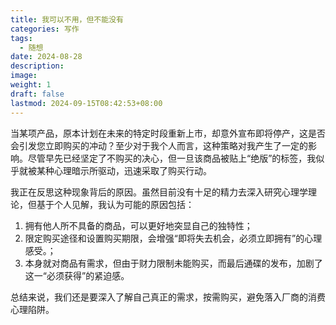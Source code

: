 ```yaml
---
title: 我可以不用，但不能没有
categories: 写作
tags:
  - 随想
date: 2024-08-28
description: 
image: 
weight: 1
draft: false
lastmod: 2024-09-15T08:42:53+08:00
---
```

当某项产品，原本计划在未来的特定时段重新上市，却意外宣布即将停产，这是否会引发您立即购买的冲动？至少对于我个人而言，这种策略对我产生了一定的影响。尽管早先已经坚定了不购买的决心，但一旦该商品被贴上“绝版”的标签，我似乎就被某种心理暗示所驱动，迅速采取了购买行动。

我正在反思这种现象背后的原因。虽然目前没有十足的精力去深入研究心理学理论，但基于个人见解，我认为可能的原因包括：
1. 拥有他人所不具备的商品，可以更好地突显自己的独特性；
2. 限定购买途径和设置购买期限，会增强“即将失去机会，必须立即拥有”的心理感受。；
3. 本身就对商品有需求，但由于财力限制未能购买，而最后通碟的发布，加剧了这一“必须获得”的紧迫感。

总结来说，我们还是要深入了解自己真正的需求，按需购买，避免落入厂商的消费心理陷阱。